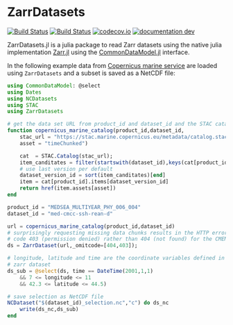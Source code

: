 # ZarrDatasets

[![Build Status](https://github.com/JuliaGeo/ZarrDatasets.jl/actions/workflows/CI.yml/badge.svg?branch=main)](https://github.com/JuliaGeo/ZarrDatasets.jl/actions/workflows/CI.yml?query=branch%3Amain)
[![Build Status](https://github.com/JuliaGeo/ZarrDatasets.jl/workflows/CI/badge.svg)](https://github.com/JuliaGeo/ZarrDatasets.jl/actions)
[![codecov.io](http://codecov.io/github/JuliaGeo/ZarrDatasets.jl/coverage.svg?branch=main)](http://app.codecov.io/github/JuliaGeo/ZarrDatasets.jl?branch=main)
[![documentation dev](https://img.shields.io/badge/docs-dev-blue.svg)](https://juliageo.github.io/ZarrDatasets.jl/dev/)


ZarrDatasets.jl is a julia package to read Zarr datasets using the native julia implementation [Zarr.jl](https://github.com/JuliaIO/Zarr.jl)
using the [CommonDataModel.jl](https://github.com/JuliaGeo/CommonDataModel.jl) interface.

In the following example data from [Copernicus marine service](https://marine.copernicus.eu/) are loaded using `ZarrDatasets` and a subset
is saved as a NetCDF file:


```julia
using CommonDataModel: @select
using Dates
using NCDatasets
using STAC
using ZarrDatasets

# get the data set URL from product_id and dataset_id and the STAC catalog
function copernicus_marine_catalog(product_id,dataset_id,
    stac_url = "https://stac.marine.copernicus.eu/metadata/catalog.stac.json",
    asset = "timeChunked")

    cat  = STAC.Catalog(stac_url);
    item_canditates = filter(startswith(dataset_id),keys(cat[product_id].items))
    # use last version per default
    dataset_version_id = sort(item_canditates)[end]
    item = cat[product_id].items[dataset_version_id]
    return href(item.assets[asset])
end

product_id = "MEDSEA_MULTIYEAR_PHY_006_004"
dataset_id = "med-cmcc-ssh-rean-d"

url = copernicus_marine_catalog(product_id,dataset_id)
# surprisingly requesting missing data chunks results in the HTTP error
# code 403 (permission denied) rather than 404 (not found) for the CMEMS server.
ds = ZarrDataset(url,_omitcode=[404,403]);

# longitude, latitude and time are the coordinate variables defined in the
# zarr dataset
ds_sub = @select(ds, time == DateTime(2001,1,1)
    && 7 <= longitude <= 11
    && 42.3 <= latitude <= 44.5)

# save selection as NetCDF file
NCDataset("$(dataset_id)_selection.nc","c") do ds_nc
    write(ds_nc,ds_sub)
end
```
